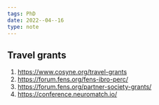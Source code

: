 ```yaml
---
tags: PhD
date: 2022--04--16
type: note
---
```


## Travel grants

1. https://www.cosyne.org/travel-grants
2. https://forum.fens.org/fens-ibro-perc/
3. https://forum.fens.org/partner-society-grants/
4. https://conference.neuromatch.io/